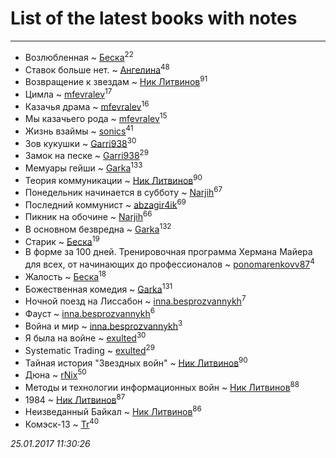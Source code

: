 # List of the latest books with notes
---

* Возлюбленная ~ [Беска](users/157/1577468-vkontakte)<sup>22</sup>
* Ставок больше нет. ~ [Ангелина](users/837/83788782-vkontakte)<sup>48</sup>
* Возвращение к звездам ~ [Ник Литвинов](users/241/241974816-vkontakte)<sup>91</sup>
* Цимла ~ [mfevralev](users/140/140966150-vkontakte)<sup>17</sup>
* Казачья драма ~ [mfevralev](users/140/140966150-vkontakte)<sup>16</sup>
* Мы казачьего рода ~ [mfevralev](users/140/140966150-vkontakte)<sup>15</sup>
* Жизнь взаймы ~ [sonics](users/588/5880221-vkontakte)<sup>41</sup>
* Зов кукушки ~ [Garri938](users/114/114389869162010721507-google)<sup>30</sup>
* Замок на песке ~ [Garri938](users/114/114389869162010721507-google)<sup>29</sup>
* Мемуары гейши ~ [Garka](users/115/115753719718250012620-google)<sup>133</sup>
* Теория коммуникации ~ [Ник Литвинов](users/241/241974816-vkontakte)<sup>90</sup>
* Понедельник начинается в субботу ~ [Narjih](users/101/101033677091232972633-google)<sup>67</sup>
* Последний коммунист ~ [abzagir4ik](users/362/3621623-vkontakte)<sup>69</sup>
* Пикник на обочине ~ [Narjih](users/101/101033677091232972633-google)<sup>66</sup>
* В основном безвредна ~ [Garka](users/115/115753719718250012620-google)<sup>132</sup>
* Старик ~ [Беска](users/157/1577468-vkontakte)<sup>19</sup>
* В форме за 100 дней. Тренировочная программа Хермана Майера для всех, от начинающих до профессионалов ~ [ponomarenkovv87](users/376/376238510-yandex)<sup>4</sup>
* Жалость ~ [Беска](users/157/1577468-vkontakte)<sup>18</sup>
* Божественная комедия ~ [Garka](users/115/115753719718250012620-google)<sup>131</sup>
* Ночной поезд на Лиссабон ~ [inna.besprozvannykh](users/733/73323849-yandex)<sup>7</sup>
* Фауст ~ [inna.besprozvannykh](users/733/73323849-yandex)<sup>6</sup>
* Война и мир ~ [inna.besprozvannykh](users/733/73323849-yandex)<sup>3</sup>
* Я была на войне ~ [exulted](users/100/100599204551896265722-google)<sup>30</sup>
* Systematic Trading ~ [exulted](users/100/100599204551896265722-google)<sup>29</sup>
* Тайная история "Звездных войн" ~ [Ник Литвинов](users/241/241974816-vkontakte)<sup>90</sup>
* Дюна ~ [rNix](users/115/115622071-twitter)<sup>50</sup>
* Методы и технологии информационных войн ~ [Ник Литвинов](users/241/241974816-vkontakte)<sup>88</sup>
* 1984 ~ [Ник Литвинов](users/241/241974816-vkontakte)<sup>87</sup>
* Неизведанный Байкал ~ [Ник Литвинов](users/241/241974816-vkontakte)<sup>86</sup>
* Комэск-13 ~ [Tr](users/122/12282474-vkontakte)<sup>40</sup>


_25.01.2017 11:30:26_

